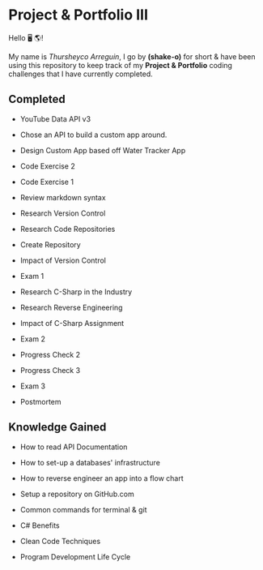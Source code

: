 # Project & Portfolio III


Hello 🖥 🌎! 

My name is _Thursheyco Arreguin_, I go by **(shake-o)** for short & have been using this repository to keep track of my **Project & Portfolio** coding challenges that I have currently completed.


## Completed

- YouTube Data API v3

- Chose an API to build a custom app around.

- Design Custom App based off Water Tracker App

- Code Exercise 2

- Code Exercise 1

- Review markdown syntax

- Research Version Control

- Research Code Repositories

- Create Repository

- Impact of Version Control

- Exam 1

- Research C-Sharp in the Industry

- Research Reverse Engineering

- Impact of C-Sharp Assignment

- Exam 2

- Progress Check 2

- Progress Check 3

- Exam 3

- Postmortem




## Knowledge Gained
- How to read API Documentation

- How to set-up a databases' infrastructure

- How to reverse engineer an app into a flow chart

- Setup a repository on GitHub.com

- Common commands for terminal & git

- C# Benefits

- Clean Code Techniques

- Program Development Life Cycle









